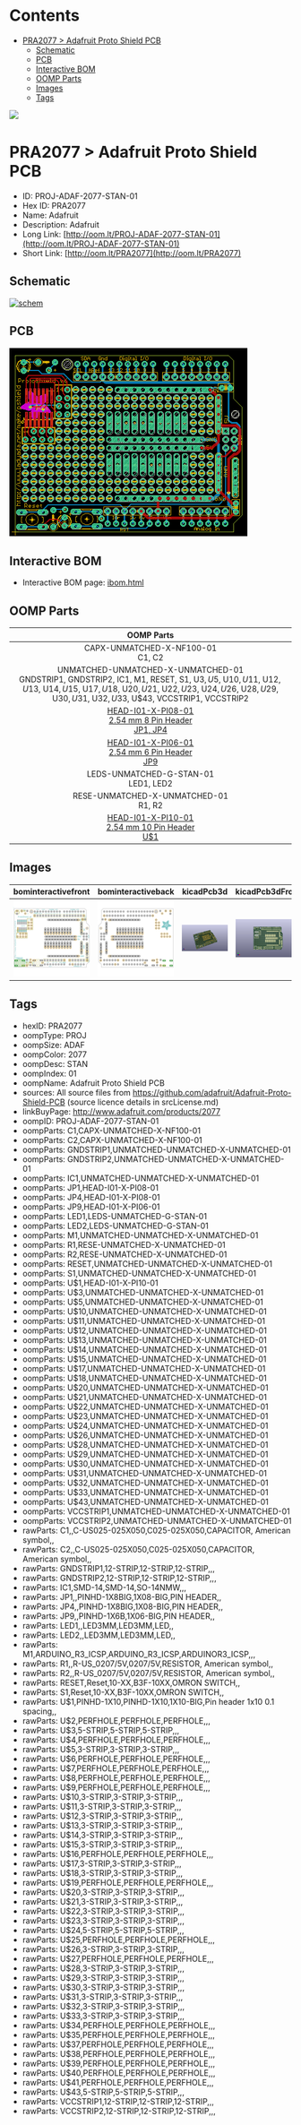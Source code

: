 



Contents
========

* [PRA2077 > Adafruit Proto Shield PCB](#pra2077--adafruit-proto-shield-pcb)
	* [Schematic](#schematic)
	* [PCB](#pcb)
	* [Interactive BOM](#interactive-bom)
	* [OOMP Parts](#oomp-parts)
	* [Images](#images)
	* [Tags](#tags)
  
![][im]
# PRA2077 > Adafruit Proto Shield PCB

- ID: PROJ-ADAF-2077-STAN-01
- Hex ID: PRA2077
- Name: Adafruit
- Description: Adafruit
- Long Link: [http://oom.lt/PROJ-ADAF-2077-STAN-01](http://oom.lt/PROJ-ADAF-2077-STAN-01)
- Short Link: [http://oom.lt/PRA2077](http://oom.lt/PRA2077)

## Schematic
  
[![schem](eagleSchemImage.png)](eagleSchemImage.png)
## PCB
  
[![pcb](eagleImage.png)](eagleImage.png)
## Interactive BOM

- Interactive BOM page: [ibom.html](https://htmlpreview.github.io/?https://github.com/oomlout/oomlout_OOMP_projects/blob/main/PROJ-ADAF-2077-STAN-01/kicad/bom/ibom.html)

## OOMP Parts
  

|OOMP Parts|
| :---: |
|CAPX-UNMATCHED-X-NF100-01<BR>C1, C2|
|UNMATCHED-UNMATCHED-X-UNMATCHED-01<BR>GNDSTRIP1, GNDSTRIP2, IC1, M1, RESET, S1, U$3, U$5, U$10, U$11, U$12, U$13, U$14, U$15, U$17, U$18, U$20, U$21, U$22, U$23, U$24, U$26, U$28, U$29, U$30, U$31, U$32, U$33, U$43, VCCSTRIP1, VCCSTRIP2|
|[HEAD-I01-X-PI08-01<br> 2.54 mm 8 Pin Header<br> JP1, JP4](https://github.com/oomlout/oomlout_OOMP_parts/tree/main/HEAD-I01-X-PI08-01/)|
|[HEAD-I01-X-PI06-01<br> 2.54 mm 6 Pin Header<br> JP9](https://github.com/oomlout/oomlout_OOMP_parts/tree/main/HEAD-I01-X-PI06-01/)|
|LEDS-UNMATCHED-G-STAN-01<BR>LED1, LED2|
|RESE-UNMATCHED-X-UNMATCHED-01<BR>R1, R2|
|[HEAD-I01-X-PI10-01<br> 2.54 mm 10 Pin Header<br> U$1](https://github.com/oomlout/oomlout_OOMP_parts/tree/main/HEAD-I01-X-PI10-01/)|

## Images
  
  

|bominteractivefront|bominteractiveback|kicadPcb3d|kicadPcb3dFront|kicadPcb3dBack|eagleImage|eagleSchemImage|pcbdraw|pcbdrawback|
| :---: | :---: | :---: | :---: | :---: | :---: | :---: | :---: | :---: |
|[![bominteractivefront](bomFront_140.png)](bomFront.png)|[![bominteractiveback](bomBack_140.png)](bomBack.png)|[![kicadPcb3d](kicadPcb3d_140.png)](kicadPcb3d.png)|[![kicadPcb3dFront](kicadPcb3dFront_140.png)](kicadPcb3dFront.png)|[![kicadPcb3dBack](kicadPcb3dBack_140.png)](kicadPcb3dBack.png)|[![eagleImage](eagleImage_140.png)](eagleImage.png)|[![eagleSchemImage](eagleSchemImage_140.png)](eagleSchemImage.png)|[![pcbdraw](pcbdraw_140.png)](pcbdraw.png)|[![pcbdrawback](pcbdrawBack_140.png)](pcbdrawBack.png)|

## Tags

- hexID: PRA2077
- oompType: PROJ
- oompSize: ADAF
- oompColor: 2077
- oompDesc: STAN
- oompIndex: 01
- oompName: Adafruit Proto Shield PCB
- sources: All source files from https://github.com/adafruit/Adafruit-Proto-Shield-PCB (source licence details in srcLicense.md)
- linkBuyPage: http://www.adafruit.com/products/2077
- oompID: PROJ-ADAF-2077-STAN-01
- oompParts: C1,CAPX-UNMATCHED-X-NF100-01
- oompParts: C2,CAPX-UNMATCHED-X-NF100-01
- oompParts: GNDSTRIP1,UNMATCHED-UNMATCHED-X-UNMATCHED-01
- oompParts: GNDSTRIP2,UNMATCHED-UNMATCHED-X-UNMATCHED-01
- oompParts: IC1,UNMATCHED-UNMATCHED-X-UNMATCHED-01
- oompParts: JP1,HEAD-I01-X-PI08-01
- oompParts: JP4,HEAD-I01-X-PI08-01
- oompParts: JP9,HEAD-I01-X-PI06-01
- oompParts: LED1,LEDS-UNMATCHED-G-STAN-01
- oompParts: LED2,LEDS-UNMATCHED-G-STAN-01
- oompParts: M1,UNMATCHED-UNMATCHED-X-UNMATCHED-01
- oompParts: R1,RESE-UNMATCHED-X-UNMATCHED-01
- oompParts: R2,RESE-UNMATCHED-X-UNMATCHED-01
- oompParts: RESET,UNMATCHED-UNMATCHED-X-UNMATCHED-01
- oompParts: S1,UNMATCHED-UNMATCHED-X-UNMATCHED-01
- oompParts: U$1,HEAD-I01-X-PI10-01
- oompParts: U$3,UNMATCHED-UNMATCHED-X-UNMATCHED-01
- oompParts: U$5,UNMATCHED-UNMATCHED-X-UNMATCHED-01
- oompParts: U$10,UNMATCHED-UNMATCHED-X-UNMATCHED-01
- oompParts: U$11,UNMATCHED-UNMATCHED-X-UNMATCHED-01
- oompParts: U$12,UNMATCHED-UNMATCHED-X-UNMATCHED-01
- oompParts: U$13,UNMATCHED-UNMATCHED-X-UNMATCHED-01
- oompParts: U$14,UNMATCHED-UNMATCHED-X-UNMATCHED-01
- oompParts: U$15,UNMATCHED-UNMATCHED-X-UNMATCHED-01
- oompParts: U$17,UNMATCHED-UNMATCHED-X-UNMATCHED-01
- oompParts: U$18,UNMATCHED-UNMATCHED-X-UNMATCHED-01
- oompParts: U$20,UNMATCHED-UNMATCHED-X-UNMATCHED-01
- oompParts: U$21,UNMATCHED-UNMATCHED-X-UNMATCHED-01
- oompParts: U$22,UNMATCHED-UNMATCHED-X-UNMATCHED-01
- oompParts: U$23,UNMATCHED-UNMATCHED-X-UNMATCHED-01
- oompParts: U$24,UNMATCHED-UNMATCHED-X-UNMATCHED-01
- oompParts: U$26,UNMATCHED-UNMATCHED-X-UNMATCHED-01
- oompParts: U$28,UNMATCHED-UNMATCHED-X-UNMATCHED-01
- oompParts: U$29,UNMATCHED-UNMATCHED-X-UNMATCHED-01
- oompParts: U$30,UNMATCHED-UNMATCHED-X-UNMATCHED-01
- oompParts: U$31,UNMATCHED-UNMATCHED-X-UNMATCHED-01
- oompParts: U$32,UNMATCHED-UNMATCHED-X-UNMATCHED-01
- oompParts: U$33,UNMATCHED-UNMATCHED-X-UNMATCHED-01
- oompParts: U$43,UNMATCHED-UNMATCHED-X-UNMATCHED-01
- oompParts: VCCSTRIP1,UNMATCHED-UNMATCHED-X-UNMATCHED-01
- oompParts: VCCSTRIP2,UNMATCHED-UNMATCHED-X-UNMATCHED-01
- rawParts: C1,,C-US025-025X050,C025-025X050,CAPACITOR, American symbol,,
- rawParts: C2,,C-US025-025X050,C025-025X050,CAPACITOR, American symbol,,
- rawParts: GNDSTRIP1,12-STRIP,12-STRIP,12-STRIP,,,
- rawParts: GNDSTRIP2,12-STRIP,12-STRIP,12-STRIP,,,
- rawParts: IC1,SMD-14,SMD-14,SO-14NMW,,,
- rawParts: JP1,,PINHD-1X8BIG,1X08-BIG,PIN HEADER,,
- rawParts: JP4,,PINHD-1X8BIG,1X08-BIG,PIN HEADER,,
- rawParts: JP9,,PINHD-1X6B,1X06-BIG,PIN HEADER,,
- rawParts: LED1,,LED3MM,LED3MM,LED,,
- rawParts: LED2,,LED3MM,LED3MM,LED,,
- rawParts: M1,ARDUINO_R3_ICSP,ARDUINO_R3_ICSP,ARDUINOR3_ICSP,,,
- rawParts: R1,,R-US_0207/5V,0207/5V,RESISTOR, American symbol,,
- rawParts: R2,,R-US_0207/5V,0207/5V,RESISTOR, American symbol,,
- rawParts: RESET,Reset,10-XX,B3F-10XX,OMRON SWITCH,,
- rawParts: S1,Reset,10-XX,B3F-10XX,OMRON SWITCH,,
- rawParts: U$1,PINHD-1X10,PINHD-1X10,1X10-BIG,Pin header 1x10 0.1 spacing,,
- rawParts: U$2,PERFHOLE,PERFHOLE,PERFHOLE,,,
- rawParts: U$3,5-STRIP,5-STRIP,5-STRIP,,,
- rawParts: U$4,PERFHOLE,PERFHOLE,PERFHOLE,,,
- rawParts: U$5,3-STRIP,3-STRIP,3-STRIP,,,
- rawParts: U$6,PERFHOLE,PERFHOLE,PERFHOLE,,,
- rawParts: U$7,PERFHOLE,PERFHOLE,PERFHOLE,,,
- rawParts: U$8,PERFHOLE,PERFHOLE,PERFHOLE,,,
- rawParts: U$9,PERFHOLE,PERFHOLE,PERFHOLE,,,
- rawParts: U$10,3-STRIP,3-STRIP,3-STRIP,,,
- rawParts: U$11,3-STRIP,3-STRIP,3-STRIP,,,
- rawParts: U$12,3-STRIP,3-STRIP,3-STRIP,,,
- rawParts: U$13,3-STRIP,3-STRIP,3-STRIP,,,
- rawParts: U$14,3-STRIP,3-STRIP,3-STRIP,,,
- rawParts: U$15,3-STRIP,3-STRIP,3-STRIP,,,
- rawParts: U$16,PERFHOLE,PERFHOLE,PERFHOLE,,,
- rawParts: U$17,3-STRIP,3-STRIP,3-STRIP,,,
- rawParts: U$18,3-STRIP,3-STRIP,3-STRIP,,,
- rawParts: U$19,PERFHOLE,PERFHOLE,PERFHOLE,,,
- rawParts: U$20,3-STRIP,3-STRIP,3-STRIP,,,
- rawParts: U$21,3-STRIP,3-STRIP,3-STRIP,,,
- rawParts: U$22,3-STRIP,3-STRIP,3-STRIP,,,
- rawParts: U$23,3-STRIP,3-STRIP,3-STRIP,,,
- rawParts: U$24,5-STRIP,5-STRIP,5-STRIP,,,
- rawParts: U$25,PERFHOLE,PERFHOLE,PERFHOLE,,,
- rawParts: U$26,3-STRIP,3-STRIP,3-STRIP,,,
- rawParts: U$27,PERFHOLE,PERFHOLE,PERFHOLE,,,
- rawParts: U$28,3-STRIP,3-STRIP,3-STRIP,,,
- rawParts: U$29,3-STRIP,3-STRIP,3-STRIP,,,
- rawParts: U$30,3-STRIP,3-STRIP,3-STRIP,,,
- rawParts: U$31,3-STRIP,3-STRIP,3-STRIP,,,
- rawParts: U$32,3-STRIP,3-STRIP,3-STRIP,,,
- rawParts: U$33,3-STRIP,3-STRIP,3-STRIP,,,
- rawParts: U$34,PERFHOLE,PERFHOLE,PERFHOLE,,,
- rawParts: U$35,PERFHOLE,PERFHOLE,PERFHOLE,,,
- rawParts: U$37,PERFHOLE,PERFHOLE,PERFHOLE,,,
- rawParts: U$38,PERFHOLE,PERFHOLE,PERFHOLE,,,
- rawParts: U$39,PERFHOLE,PERFHOLE,PERFHOLE,,,
- rawParts: U$40,PERFHOLE,PERFHOLE,PERFHOLE,,,
- rawParts: U$41,PERFHOLE,PERFHOLE,PERFHOLE,,,
- rawParts: U$43,5-STRIP,5-STRIP,5-STRIP,,,
- rawParts: VCCSTRIP1,12-STRIP,12-STRIP,12-STRIP,,,
- rawParts: VCCSTRIP2,12-STRIP,12-STRIP,12-STRIP,,,



[im]: kicadPcb3d_450.png
